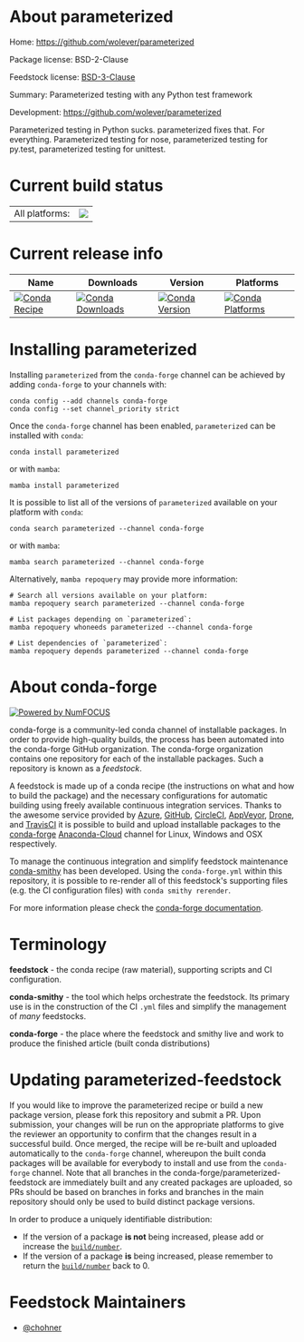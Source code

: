About parameterized
===================

Home: https://github.com/wolever/parameterized

Package license: BSD-2-Clause

Feedstock license: [BSD-3-Clause](https://github.com/conda-forge/parameterized-feedstock/blob/main/LICENSE.txt)

Summary: Parameterized testing with any Python test framework

Development: https://github.com/wolever/parameterized

Parameterized testing in Python sucks.
parameterized fixes that. For everything. Parameterized testing for nose,
parameterized testing for py.test, parameterized testing for unittest.


Current build status
====================


<table><tr><td>All platforms:</td>
    <td>
      <a href="https://dev.azure.com/conda-forge/feedstock-builds/_build/latest?definitionId=5665&branchName=main">
        <img src="https://dev.azure.com/conda-forge/feedstock-builds/_apis/build/status/parameterized-feedstock?branchName=main">
      </a>
    </td>
  </tr>
</table>

Current release info
====================

| Name | Downloads | Version | Platforms |
| --- | --- | --- | --- |
| [![Conda Recipe](https://img.shields.io/badge/recipe-parameterized-green.svg)](https://anaconda.org/conda-forge/parameterized) | [![Conda Downloads](https://img.shields.io/conda/dn/conda-forge/parameterized.svg)](https://anaconda.org/conda-forge/parameterized) | [![Conda Version](https://img.shields.io/conda/vn/conda-forge/parameterized.svg)](https://anaconda.org/conda-forge/parameterized) | [![Conda Platforms](https://img.shields.io/conda/pn/conda-forge/parameterized.svg)](https://anaconda.org/conda-forge/parameterized) |

Installing parameterized
========================

Installing `parameterized` from the `conda-forge` channel can be achieved by adding `conda-forge` to your channels with:

```
conda config --add channels conda-forge
conda config --set channel_priority strict
```

Once the `conda-forge` channel has been enabled, `parameterized` can be installed with `conda`:

```
conda install parameterized
```

or with `mamba`:

```
mamba install parameterized
```

It is possible to list all of the versions of `parameterized` available on your platform with `conda`:

```
conda search parameterized --channel conda-forge
```

or with `mamba`:

```
mamba search parameterized --channel conda-forge
```

Alternatively, `mamba repoquery` may provide more information:

```
# Search all versions available on your platform:
mamba repoquery search parameterized --channel conda-forge

# List packages depending on `parameterized`:
mamba repoquery whoneeds parameterized --channel conda-forge

# List dependencies of `parameterized`:
mamba repoquery depends parameterized --channel conda-forge
```


About conda-forge
=================

[![Powered by
NumFOCUS](https://img.shields.io/badge/powered%20by-NumFOCUS-orange.svg?style=flat&colorA=E1523D&colorB=007D8A)](https://numfocus.org)

conda-forge is a community-led conda channel of installable packages.
In order to provide high-quality builds, the process has been automated into the
conda-forge GitHub organization. The conda-forge organization contains one repository
for each of the installable packages. Such a repository is known as a *feedstock*.

A feedstock is made up of a conda recipe (the instructions on what and how to build
the package) and the necessary configurations for automatic building using freely
available continuous integration services. Thanks to the awesome service provided by
[Azure](https://azure.microsoft.com/en-us/services/devops/), [GitHub](https://github.com/),
[CircleCI](https://circleci.com/), [AppVeyor](https://www.appveyor.com/),
[Drone](https://cloud.drone.io/welcome), and [TravisCI](https://travis-ci.com/)
it is possible to build and upload installable packages to the
[conda-forge](https://anaconda.org/conda-forge) [Anaconda-Cloud](https://anaconda.org/)
channel for Linux, Windows and OSX respectively.

To manage the continuous integration and simplify feedstock maintenance
[conda-smithy](https://github.com/conda-forge/conda-smithy) has been developed.
Using the ``conda-forge.yml`` within this repository, it is possible to re-render all of
this feedstock's supporting files (e.g. the CI configuration files) with ``conda smithy rerender``.

For more information please check the [conda-forge documentation](https://conda-forge.org/docs/).

Terminology
===========

**feedstock** - the conda recipe (raw material), supporting scripts and CI configuration.

**conda-smithy** - the tool which helps orchestrate the feedstock.
                   Its primary use is in the construction of the CI ``.yml`` files
                   and simplify the management of *many* feedstocks.

**conda-forge** - the place where the feedstock and smithy live and work to
                  produce the finished article (built conda distributions)


Updating parameterized-feedstock
================================

If you would like to improve the parameterized recipe or build a new
package version, please fork this repository and submit a PR. Upon submission,
your changes will be run on the appropriate platforms to give the reviewer an
opportunity to confirm that the changes result in a successful build. Once
merged, the recipe will be re-built and uploaded automatically to the
`conda-forge` channel, whereupon the built conda packages will be available for
everybody to install and use from the `conda-forge` channel.
Note that all branches in the conda-forge/parameterized-feedstock are
immediately built and any created packages are uploaded, so PRs should be based
on branches in forks and branches in the main repository should only be used to
build distinct package versions.

In order to produce a uniquely identifiable distribution:
 * If the version of a package **is not** being increased, please add or increase
   the [``build/number``](https://docs.conda.io/projects/conda-build/en/latest/resources/define-metadata.html#build-number-and-string).
 * If the version of a package **is** being increased, please remember to return
   the [``build/number``](https://docs.conda.io/projects/conda-build/en/latest/resources/define-metadata.html#build-number-and-string)
   back to 0.

Feedstock Maintainers
=====================

* [@chohner](https://github.com/chohner/)

